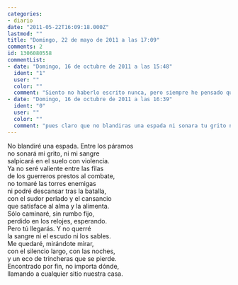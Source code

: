```yaml
---
categories:
- diario
date: "2011-05-22T16:09:18.000Z"
lastmod: ""
title: "Domingo, 22 de mayo de 2011 a las 17:09"
comments: 2
id: 1306080558
commentList:
- date: "Domingo, 16 de octubre de 2011 a las 15:48"
  ident: "1"
  user: ""
  color: ""
  comment: "Siento no haberlo escrito nunca, pero siempre he pensado que esta es una de las mejores entradas que contiene este diario."
- date: "Domingo, 16 de octubre de 2011 a las 16:39"
  ident: "0"
  user: ""
  color: ""
  comment: "pues claro que no blandiras una espada ni sonara tu grito ni tu sangre caera lolololol, simplemente seras un artillero y le diras a la artilleria donde tienen que atacar"
---
```


No blandiré una espada. Entre los páramos  
no sonará mi grito, ni mi sangre  
salpicará en el suelo con violencia.  
Ya no seré valiente entre las filas  
de los guerreros prestos al combate,  
no tomaré las torres enemigas  
ni podré descansar tras la batalla,  
con el sudor perlado y el cansancio  
que satisface al alma y la alimenta.  
Sólo caminaré, sin rumbo fijo,  
perdido en los relojes, esperando.  
Pero tú llegarás. Y no querré  
la sangre ni el escudo ni los sables.  
Me quedaré, mirándote mirar,  
con el silencio largo, con las noches,  
y un eco de trincheras que se pierde.  
Encontrado por fin, no importa dónde,  
llamando a cualquier sitio nuestra casa.